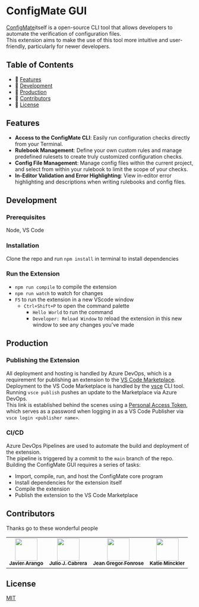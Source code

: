 # ConfigMate GUI

[ConfigMate](https://github.com/ConfigMate/configmate)itself is a open-source CLI tool that allows developers to automate the verification of configuration files.  
This extension aims to make the use of this tool more intuitive and user-friendly, particularly for newer developers.

## Table of Contents

- 🌟 [Features](#features)
- :rainbow: [Development](#development)
- :crown: [Production](#production)
- 👏 [Contributors](#contributors)
- :memo: [License](#license)


## Features
- **Access to the ConfigMate CLI**: Easily run configuration checks directly from your Terminal.
- **Rulebook Management**: Define your own custom rules and manage predefined rulesets to create truly customized configuration checks.
- **Config File Management**: Manage config files within the current project, and select from within your rulebook to limit the scope of your checks.
- **In-Editor Validation and Error Highlighting**:  View in-editor error highlighting and descriptions when writing rulebooks and config files.


## Development

### Prerequisites

Node, VS Code

### Installation

Clone the repo and run `npm install` in terminal to install dependencies

### Run the Extension

- `npm run compile` to compile the extension
- `npm run watch` to watch for changes
- `F5` to run the extension in a new VScode window
  - `Ctrl+Shift+P` to open the command palette
    - `Hello World` to run the command
  	- `Developer: Reload Window` to reload the extension in this new window to see any changes you've made

## Production

### Publishing the Extension

All deployment and hosting is handled by Azure DevOps, which is a requirement for publishing an extension to the [VS Code Marketplace](https://marketplace.visualstudio.com/).  
Deployment to the VS Code Marketplace is handled by the [vsce](https://code.visualstudio.com/api/working-with-extensions/publishing-extension) CLI tool.  
Running `vsce publish` pushes an update to the Marketplace via Azure DevOps.  
This link is established behind the scenes using a [Personal Access Token](https://docs.microsoft.com/en-us/azure/devops/organizations/accounts/use-personal-access-tokens-to-authenticate?view=azure-devops), which serves as a password when logging in as a VS Code Publisher via `vsce login <publisher name>`.  

### CI/CD

Azure DevOps Pipelines are used to automate the build and deployment of the extension.  
The pipeline is triggered by a commit to the `main` branch of the repo.  
Building the ConfigMate GUI requires a series of tasks:
- Import, compile, run, and host the ConfigMate core program
- Install dependencies for the extension itself
- Compile the extension
- Publish the extension to the VS Code Marketplace


## Contributors
Thanks go to these wonderful people

<table>
  <tr>
    <td align="center">
      <a href="https://github.com/javier-arango" target="_blank">
        <img src="https://avatars.githubusercontent.com/u/58098790?s=60" width="60px;"/><br />
        <sub><b>Javier Arango</b></sub>
      </a><br />
    </td>
    <td align="center">
      <a href="https://github.com/Jcabza008" target="_blank">
        <img src="https://avatars.githubusercontent.com/u/34218922?s=60" width="60px;"/><br />
        <sub><b>Julio J. Cabrera</b></sub>
      </a><br />
    </td>
    <td align="center">
      <a href="https://github.com/jeangregorfonrose" target="_blank">
        <img src="https://avatars.githubusercontent.com/u/21975726?s=60" width="60px;"/><br />
        <sub><b>Jean Gregor Fonrose</b></sub>
      </a><br />
    </td>
    <td align="center">
      <a href="https://github.com/ktminks" target="_blank">
        <img src="https://avatars.githubusercontent.com/u/19628386?s=60" width="60px;"/><br />
        <sub><b>Katie Minckler</b></sub>
      </a><br />
    </td>
  </tr>
</table>


## License
[MIT](https://github.com/ConfigMate/configmate/blob/master/LICENSE)